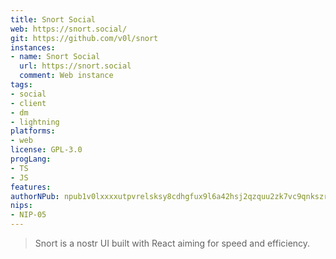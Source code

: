 ```yaml
---
title: Snort Social
web: https://snort.social/
git: https://github.com/v0l/snort
instances:
- name: Snort Social
  url: https://snort.social
  comment: Web instance
tags:
- social
- client
- dm
- lightning
platforms:
- web
license: GPL-3.0
progLang:
- TS
- JS
features: 
authorNPub: npub1v0lxxxxutpvrelsksy8cdhgfux9l6a42hsj2qzquu2zk7vc9qnkszrqj49
nips:
- NIP-05
---
```


> Snort is a nostr UI built with React aiming for speed and efficiency.

